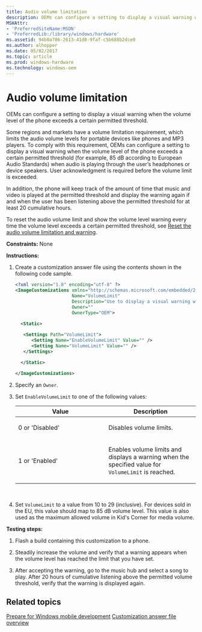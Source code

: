 ```yaml
---
title: Audio volume limitation
description: OEMs can configure a setting to display a visual warning when the volume level of the phone exceeds a certain permitted threshold.
MSHAttr:
- 'PreferredSiteName:MSDN'
- 'PreferredLib:/library/windows/hardware'
ms.assetid: 94b0a786-2613-41d8-9faf-c5b688b2dce0
ms.author: alhopper
ms.date: 05/02/2017
ms.topic: article
ms.prod: windows-hardware
ms.technology: windows-oem
---
```


# Audio volume limitation


OEMs can configure a setting to display a visual warning when the volume level of the phone exceeds a certain permitted threshold.

Some regions and markets have a volume limitation requirement, which limits the audio volume levels for portable devices like phones and MP3 players. To comply with this requirement, OEMs can configure a setting to display a visual warning when the volume level of the phone exceeds a certain permitted threshold (for example, 85 dB according to European Audio Standards) when audio is playing through the user’s headphones or device speakers. User acknowledgment is required before the volume limit is exceeded.

In addition, the phone will keep track of the amount of time that music and video is played at the permitted threshold and display the warning again if and when the user has been listening above the permitted threshold for at least 20 cumulative hours.

To reset the audio volume limit and show the volume level warning every time the volume level exceeds a certain permitted threshold, see [Reset the audio volume limitation and warning](reset-the-audio-volume-limitation-and-warning.md).

<a href="" id="constraints---none"></a>**Constraints:** None  

<a href="" id="instructions-"></a>**Instructions:**  
1.  Create a customization answer file using the contents shown in the following code sample.

    ```XML
    <?xml version="1.0" encoding="utf-8" ?>  
    <ImageCustomizations xmlns="http://schemas.microsoft.com/embedded/2004/10/ImageUpdate"  
                         Name="VolumeLimit"  
                         Description="Use to display a visual warning when the volume level exceeds a certain permitted threshold."  
                         Owner=""  
                         OwnerType="OEM"> 
      
      <Static>  

       <Settings Path="VolumeLimit">  
          <Setting Name="EnableVolumeLimit" Value="" />  
          <Setting Name="VolumeLimit" Value="" />  
       </Settings> 

      </Static>

    </ImageCustomizations>
    ```

2.  Specify an `Owner`.

3.  Set `EnableVolumeLimit` to one of the following values:

    <table>
    <colgroup>
    <col width="50%" />
    <col width="50%" />
    </colgroup>
    <thead>
    <tr class="header">
    <th>Value</th>
    <th>Description</th>
    </tr>
    </thead>
    <tbody>
    <tr class="odd">
    <td><p>0 or 'Disabled'</p></td>
    <td><p>Disables volume limits.</p></td>
    </tr>
    <tr class="even">
    <td><p>1 or 'Enabled'</p></td>
    <td><p>Enables volume limits and displays a warning when the specified value for <code>VolumeLimit</code> is reached.</p></td>
    </tr>
    </tbody>
    </table>

     

4.  Set `VolumeLimit` to a value from 10 to 29 (inclusive). For devices sold in the EU, this value should map to 85 dB volume level. This value is also used as the maximum allowed volume in Kid's Corner for media volume.

<a href="" id="testing-steps-"></a>**Testing steps:**  
1.  Flash a build containing this customization to a phone.

2.  Steadily increase the volume and verify that a warning appears when the volume level has reached the limit that you have set.

3.  After accepting the warning, go to the music hub and select a song to play. After 20 hours of cumulative listening above the permitted volume threshold, verify that the warning is displayed again.

## Related topics

[Prepare for Windows mobile development](https://docs.microsoft.com/en-us/windows-hardware/manufacture/mobile/preparing-for-windows-mobile-development)
[Customization answer file overview](https://docs.microsoft.com/en-us/windows-hardware/customize/mobile/mcsf/customization-answer-file)